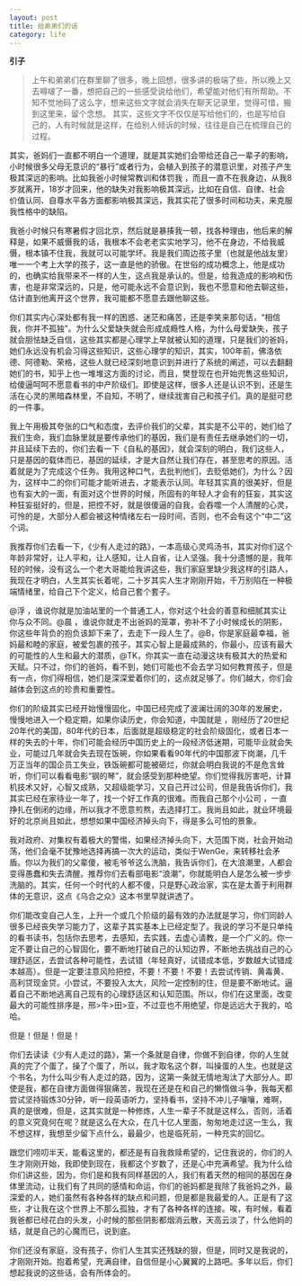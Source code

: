 ```yaml
---
layout: post
title: 给弟弟们的话
category: life
---
```


**引子**
>上午和弟弟们在群里聊了很多，晚上回想，很多讲的极端了些，所以晚上又去嘚啵了一番，想把自己的一些感受说给他们，希望能对他们有所帮助。不知不觉地码了这么字，想来这些文字就会消失在聊天记录里，觉得可惜，搬到这里来，留个念想。
其实，这些文字不仅仅是写给他们的，也是写给自己的，人有时候就是这样，在给别人倾诉的时候，往往是自己在梳理自己的过程。

其实，爸妈们一直都不明白一个道理，就是其实她们会带给还自己一辈子的影响，小时候很多父母无意识的“暴行”或者行为，会植入到孩子的潜意识里，对孩子产生极其深远的影响。比如我爸小时候常教训和体罚我 ，而且一直不在我身边，从我8岁就离开，18岁才回来，他的缺失对我影响极其深远，比如在自信、自律、社会价值认同、自尊水平各方面都影响极其深远，我其实花了很多时间和功夫，来克服我性格中的缺陷。

我爸小时候只有寒暑假才回北京，然后就是暴揍我一顿，找各种理由，他后来的解释是，如果不威慑我的话，我根本不会老老实实地学习，他不在身边，不给我威慑，根本镇不住我，我就可以可能学坏。我是我们周边孩子里（也就是他战友里）唯一一个考上大学的孩子，这一直是他的骄傲。在世俗的成功概念上，他是成功的，也确实给我带来不一样的人生，这点我是承认的。但是，给我造成的影响和伤害，也是非常深远的，只是，他可能永远不会意识到，我也不愿意和他去聊这些，估计直到他离开这个世界，我可能都不愿意去跟他聊这些。

你们其实内心深处都有我一样的困惑、迷茫和痛苦，还是李笑来那句话，“相信我，你并不孤独”。为什么父爱缺失就会形成成瘾性人格，为什么母爱缺失，孩子就会胆怯缺乏自信，这些其实都是心理学上早就被认知的道理，只是我们的爸妈，她们永远没有机会习得这些知识，这些心理学的知识，其实，100年前，佛洛依德、阿德勒、荣格，这些人就已经深刻地意识到并进行了系统的阐述，可以去翻翻她们的书，知乎上也一堆堆这方面的讨论，而且，樊登现在也开始兜售这些知识，给傻逼呵呵不愿意看书的中产阶级们。即使是这样，很多人还是认识不到，还是生活在心灵的黑暗森林里，不自知，不明了，继续戕害自己和孩子们。真的是挺可悲的一件事。

我上午用极其夸张的口气和态度，去评价我们的父辈，其实是不公平的，她们给了我们生命，我们血脉里就是要传承他们的基因，我们是有责任去继承她们的一切，并且延续下去的，你们去看一下《自私的基因》，就会深刻的明白，我们这些人，只是基因的载体而已，基因的延续，才是大自然让我们存在，甚至思考的原因。活着就是为了完成这个任务。我用这种口气，去批判他们，去贬低她们，为什么？因为，这样中二的你们可能才能听进去，才能表示认同。年轻其实真的很美好，但是也有妄大的一面，有面对这个世界的时候，所固有的年轻人才会有的狂妄，其实这种狂妄挺好的，但是，把控不好，就是很傻逼的自我，会吞噬一个人清醒的心灵，可怜的是，大部分人都会被这种情绪左右一段时间，否则，也不会有这个“中二”这个词。

我推荐你们去看一下，《少有人走过的路》，一本高级心灵鸡汤书，其实对你们这个年龄非常好，让人平和，让人感知，让人自省，让人坚强。我十分遗憾的是，我年轻的时候，没有这么一个老大哥能给我讲这些，我们家庭里缺少我这样的引路人，我现在才明白，人生其实长着呢，二十岁其实人生才刚刚开始，千万别陷在一种极端情绪里，给自己下个定义，给自己套个套子。

@浮 ，谁说你就是加油站里的一个普通工人，你对这个社会的善意和细腻其实让你与众不同。@晨 ，谁说你就走不出爸妈的笼罩，弥补不了小时候成长的阴影，你这些年背负的抱负该卸下来了，去走下一段人生了。@B，你是家庭最幸福，爸妈最和睦的家庭，被爱包裹的孩子，其实心智上是最成熟的，你最小，应该有最大的可能性的人生和最大的潜质，@TK，你其实一直在动漫这块有极其大的热爱和天赋。只不过，你们的爸妈，看不到，她们可能也不会去学习如何教育孩子，但是有一点，你们得相信，她们是深深爱着你们的，这点就足够了。你们越大，你们会越体会到这点的珍贵和重要性。

你们的阶级其实已经开始慢慢固化，中国已经完成了波澜壮阔的30年的发展史，慢慢地进入一个稳定期，如果你读历史，你会知道，中国就是 ，刚经历了20世纪20年代的美国，80年代的日本，后面就是超级稳定的社会阶级固化，或者日本一样的失去的十年，你们可能会经历中国历史上的一段经济低迷期，可能毕业就会失业，可能过几年就会失去现在饭碗，你如果看看90年代的中国那波下岗潮，几千万正当年的国企员工失业，铁饭碗都可能被砸烂，你就会明白我说的不是危言耸听，你们可以看看电影“钢的琴”，就会感受到那种绝望。你们觉得我厉害吧，计算机技术又好，心智又成熟，又超级能学习，又自己开过公司，但是我告诉你们，我其实已经在家待业一年了，找一个好工作真的很难。而我自己那个小公司 ，一直挣扎在倒闭的边缘，所以我才不愿意煎熬，去选择打工。我尚且如此，就业环境最好的北京尚且如此，想想如果中国经济掉头向下，得是多么可怕的景象。

我对政府、对集权有着极大的警惕，如果经济掉头向下，大范围下岗，社会开始动荡，他们会毫不犹豫地选择再搞一次大的运动，类似于WenGe，来转移社会矛盾。你以为我们的父辈傻，被毛爷爷这么洗脑，我告诉你们，在大浪潮里，人都会变得愚蠢和失去清醒。推荐你们去看部电影“浪潮”，你就能明白人是怎么被一步步洗脑的。其实，任何一个时代的人都不傻，只是野心政治家，实在是太善于利用群体的无意识，这点《乌合之众》这本书里早就讲透了。

你们能改变自己人生，上升一个或几个阶级的最有效的办法就是学习，你们同龄人很多已经丧失学习能力了，这辈子其实基本上已经定型了。我说的学习不是只单纯的看书读书，包括你去思考，去感知，去实践，去虚心请教，是一个广义的。你一定不要让自己的心智固化，要不断地打破自己的认知边界，不断地去挑战自己的心理舒适区，去尝试各种可能性，去试错（年轻真好，试错成本低，岁数越大试错成本越高）。但是一定要注意风险把控，不要！不要！不要！去尝试传销、黄毒黄、高利贷现金贷。小尝试，不要投入太大，风险一定控制的住，但是要不断地试。逼着自己不断地逃离自己现有的心理舒适区和认知范围。所以，你们在这里面，改变最大的可能性排序是，邢>牛>田>亚，不过亚也不用绝望，你是远远大于我的，哈哈。

但是！但是！但是！

你们去读读《少有人走过的路》，第一个条就是自律，你做不到自律，你的人生就真的完了个蛋了，操了个蛋了，所以，我才取名这个群，叫操蛋的人生。也就是这个书名，为什么叫少有人走过的路，因为，这第一条就无情地淘汰了大部分人。即使是我，都在自律方面做得狠痛苦，我现在还是在和自己的懒惰做斗争，我每天都尝试坚持锻炼30分钟，听一段英语听力，坚持看书，坚持不冲儿子嚷嚷，难啊，真的是很难，但是，这其实就是一种修炼，人生一辈子不就是这样么，否则，活着的意义究竟何在呢？就是这么在大众，在几十亿人里面，匆匆地走过这一生么，我不想这样，我想至少留下点什么，最最少，也是临死前，一种充实的回忆。

跟您们唠叨半天，能看这里的，都还是有自我救赎希望的，记住我说的，你们的人生才刚刚开始，我即使到现在，我都这个岁数了，还是心中充满希望。我为什么给你们讲这些，因为，你们是和我有同样基因的人，我们有着天然的相同的基因在身体里流动，让我们有了共同的感情和命运，你们的爸妈都是我除了我爸妈之外，最深爱的人，她们虽然有各种各样的缺点和问题，但是都是我最爱的人。正是有了这些，才让我在这个世界上不那么孤独，才有了各种各样的连接。唉，有时候，看着我爸都已经花白的头发，小时候的那些阴影都烟消云散，天高云淡了，什么他妈的结，就是自己的心魔而已，说到底。

你们还没有家庭，没有孩子，你们人生其实还残缺的狠，但是，同时又是我说的，才刚刚开始。抱着希望，充满自律，自信但是小心翼翼的上路吧。多年以后，你们想起我说的这些话，会有所体会的。
